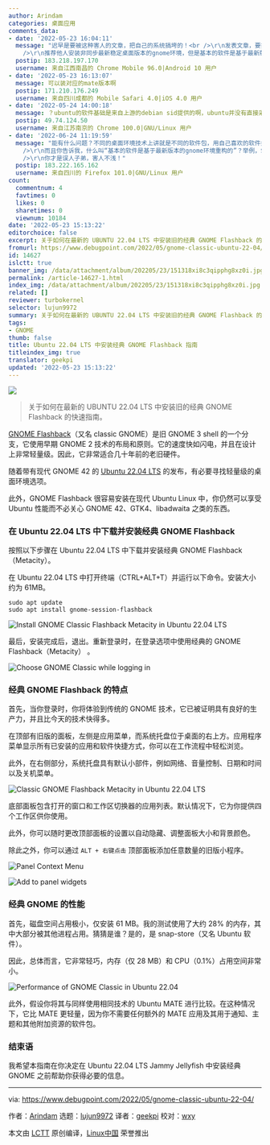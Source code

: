 ```yaml
---
author: Arindam
categories: 桌面应用
comments_data:
- date: '2022-05-23 16:04:11'
  message: "迟早是要被这种害人的文章，把自己的系统搞垮的！<br />\r\n发表文章，要提示这样做的后果，其实是很危险的。<br />\r\nubuntu目前是22.04，其中最重要的特征之一是:ubuntu桌面系统跟上gnome的步伐。ubuntu新版本使用gnome的稳定新版本，gnome公司对基础软件基于gnome环境重构，保证软件的质量和性能！<br
    />\r\n推荐他人安装非同步最新稳定桌面版本的gnome环境，但是基本的软件是基于最新版本的gnome环境重构的，会造成性能问题的！"
  postip: 183.218.197.170
  username: 来自江西南昌的 Chrome Mobile 96.0|Android 10 用户
- date: '2022-05-23 16:13:07'
  message: 可以装对应的mate版本啊
  postip: 171.210.176.249
  username: 来自四川成都的 Mobile Safari 4.0|iOS 4.0 用户
- date: '2022-05-24 14:00:18'
  message: ？ubuntu的软件基础是来自上游的debian sid提供的啊，ubuntu并没有直接采用gnome上游的软件包。而且gnome flashback本身也是属于gnome稳定系列的，就是gnome装了插件，换了窗口管理器、混成器而已。加上debian出色的包管理版本控制，所有软件所需的gtk库等libs在安装时就已经装好了，仅仅在软件调用的时候才会去加载。举个最简单的例子，gimp还是gtk2呢，有性能问题吗？lxde还是gtk2呢，运行gnome4x的软件遇到性能问题了吗？所以你说的什么系统搞垮，性能issue的，完全是你自己操作不当，不使用符合debian标准的第三方软件提供商所造成的
  postip: 49.74.124.50
  username: 来自江苏南京的 Chrome 100.0|GNU/Linux 用户
- date: '2022-06-24 11:19:59'
  message: "能有什么问题？不同的桌面环境技术上讲就是不同的软件包，用自己喜欢的软件换掉发行版提供的也很正常啊？有人用LibreOffice，有人用WPS。别的软件包换得，桌面环境换不得？<br
    />\r\n而且你告诉我，什么叫“基本的软件是基于最新版本的gnome环境重构的”？举例，Snap软件中心是GTK4，与Gnome有半毛钱的关系？什么叫基于Gnome重构？<br
    />\r\n你才是误人子弟，害人不浅！"
  postip: 183.222.165.162
  username: 来自四川的 Firefox 101.0|GNU/Linux 用户
count:
  commentnum: 4
  favtimes: 0
  likes: 0
  sharetimes: 0
  viewnum: 10184
date: '2022-05-23 15:13:22'
editorchoice: false
excerpt: 关于如何在最新的 UBUNTU 22.04 LTS 中安装旧的经典 GNOME Flashback 的快速指南。
fromurl: https://www.debugpoint.com/2022/05/gnome-classic-ubuntu-22-04/
id: 14627
islctt: true
banner_img: /data/attachment/album/202205/23/151318xi8c3qipphg8xz0i.jpg
permalink: /article-14627-1.html
index_img: /data/attachment/album/202205/23/151318xi8c3qipphg8xz0i.jpg.thumb.jpg
related: []
reviewer: turbokernel
selector: lujun9972
summary: 关于如何在最新的 UBUNTU 22.04 LTS 中安装旧的经典 GNOME Flashback 的快速指南。
tags:
- GNOME
thumb: false
title: Ubuntu 22.04 LTS 中安装经典 GNOME Flashback 指南
titleindex_img: true
translator: geekpi
updated: '2022-05-23 15:13:22'
---
```


![](/data/attachment/album/202205/23/151318xi8c3qipphg8xz0i.jpg)



> 
> 关于如何在最新的 UBUNTU 22.04 LTS 中安装旧的经典 GNOME Flashback 的快速指南。
> 
> 
> 


[GNOME Flashback](https://wiki.archlinux.org/index.php/GNOME/Flashback)（又名 classic GNOME）是旧 GNOME 3 shell 的一个分支，它使用早期 GNOME 2 技术的布局和原则。它的速度快如闪电，并且在设计上非常轻量级。因此，它非常适合几十年前的老旧硬件。


随着带有现代 GNOME 42 的 [Ubuntu 22.04 LTS](https://www.debugpoint.com/2022/01/ubuntu-22-04-lts/) 的发布，有必要寻找轻量级的桌面环境选项。


此外，GNOME Flashback 很容易安装在现代 Ubuntu Linux 中，你仍然可以享受 Ubuntu 性能而不必关心 GNOME 42、GTK4、libadwaita 之类的东西。


### 在 Ubuntu 22.04 LTS 中下载并安装经典 GNOME Flashback


按照以下步骤在 Ubuntu 22.04 LTS 中下载并安装经典 GNOME Flashback（Metacity）。


在 Ubuntu 22.04 LTS 中打开终端（CTRL+ALT+T）并运行以下命令。安装大小约为 61MB。



```
sudo apt update
sudo apt install gnome-session-flashback

```

![Install GNOME Classic Flashback Metacity in Ubuntu 22.04 LTS](/data/attachment/album/202205/23/151322svmmng0069qk0mvp.jpg)


最后，安装完成后，退出。重新登录时，在登录选项中使用经典的 GNOME Flashback（Metacity） 。


![Choose GNOME Classic while logging in](/data/attachment/album/202205/23/151322zxxv0j4f3fj3x09v.jpg)


### 经典 GNOME Flashback 的特点


首先，当你登录时，你将体验到传统的 GNOME 技术，它已被证明具有良好的生产力，并且比今天的技术快得多。


在顶部有旧版的面板，左侧是应用菜单，而系统托盘位于桌面的右上方。应用程序菜单显示所有已安装的应用和软件快捷方式，你可以在工作流程中轻松浏览。


此外，在右侧部分，系统托盘具有默认小部件，例如网络、音量控制、日期和时间以及关机菜单。


![Classic GNOME Flashback Metacity in Ubuntu 22.04 LTS](/data/attachment/album/202205/23/151323x8gg245z73k4a4v5.jpg)


底部面板包含打开的窗口和工作区切换器的应用列表。默认情况下，它为你提供四个工作区供你使用。


此外，你可以随时更改顶部面板的设置以自动隐藏、调整面板大小和背景颜色。


除此之外，你可以通过 `ALT + 右键点击` 顶部面板添加任意数量的旧版小程序。


![Panel Context Menu](/data/attachment/album/202205/23/151323j0h222py2ypl3o2u.png)


![Add to panel widgets](/data/attachment/album/202205/23/151323xw93whiwz9j40926.png)


### 经典 GNOME 的性能


首先，磁盘空间占用极小，仅安装 61 MB。我的测试使用了大约 28% 的内存，其中大部分被其他进程占用。猜猜是谁？是的，是 snap-store（又名 Ubuntu 软件）。


因此，总体而言，它非常轻巧，内存（仅 28 MB）和 CPU（0.1%）占用空间非常小。


![Performance of GNOME Classic in Ubuntu 22.04](/data/attachment/album/202205/23/151323r34jzfw4j9b9kp3t.jpg)


此外，假设你将其与同样使用相同技术的 Ubuntu MATE 进行比较。在这种情况下，它比 MATE 更轻量，因为你不需要任何额外的 MATE 应用及其用于通知、主题和其他附加资源的软件包。


### 结束语


我希望本指南在你决定在 Ubuntu 22.04 LTS Jammy Jellyfish 中安装经典 GNOME 之前帮助你获得必要的信息。




---


via: <https://www.debugpoint.com/2022/05/gnome-classic-ubuntu-22-04/>


作者：[Arindam](https://www.debugpoint.com/author/admin1/) 选题：[lujun9972](https://github.com/lujun9972) 译者：[geekpi](https://github.com/geekpi) 校对：[wxy](https://github.com/wxy)


本文由 [LCTT](https://github.com/LCTT/TranslateProject) 原创编译，[Linux中国](https://linux.cn/) 荣誉推出